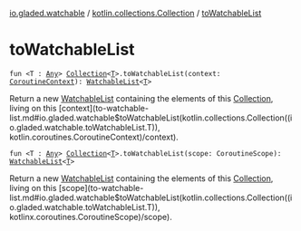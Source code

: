 [io.gladed.watchable](../index.md) / [kotlin.collections.Collection](index.md) / [toWatchableList](./to-watchable-list.md)

# toWatchableList

`fun <T : `[`Any`](https://kotlinlang.org/api/latest/jvm/stdlib/kotlin/-any/index.html)`> `[`Collection`](https://kotlinlang.org/api/latest/jvm/stdlib/kotlin.collections/-collection/index.html)`<`[`T`](to-watchable-list.md#T)`>.toWatchableList(context: `[`CoroutineContext`](https://kotlinlang.org/api/latest/jvm/stdlib/kotlin.coroutines/-coroutine-context/index.html)`): `[`WatchableList`](../-watchable-list/index.md)`<`[`T`](to-watchable-list.md#T)`>`

Return a new [WatchableList](../-watchable-list/index.md) containing the elements of this [Collection](https://kotlinlang.org/api/latest/jvm/stdlib/kotlin.collections/-collection/index.html), living on this [context](to-watchable-list.md#io.gladed.watchable$toWatchableList(kotlin.collections.Collection((io.gladed.watchable.toWatchableList.T)), kotlin.coroutines.CoroutineContext)/context).

`fun <T : `[`Any`](https://kotlinlang.org/api/latest/jvm/stdlib/kotlin/-any/index.html)`> `[`Collection`](https://kotlinlang.org/api/latest/jvm/stdlib/kotlin.collections/-collection/index.html)`<`[`T`](to-watchable-list.md#T)`>.toWatchableList(scope: CoroutineScope): `[`WatchableList`](../-watchable-list/index.md)`<`[`T`](to-watchable-list.md#T)`>`

Return a new [WatchableList](../-watchable-list/index.md) containing the elements of this [Collection](https://kotlinlang.org/api/latest/jvm/stdlib/kotlin.collections/-collection/index.html), living on this [scope](to-watchable-list.md#io.gladed.watchable$toWatchableList(kotlin.collections.Collection((io.gladed.watchable.toWatchableList.T)), kotlinx.coroutines.CoroutineScope)/scope).

